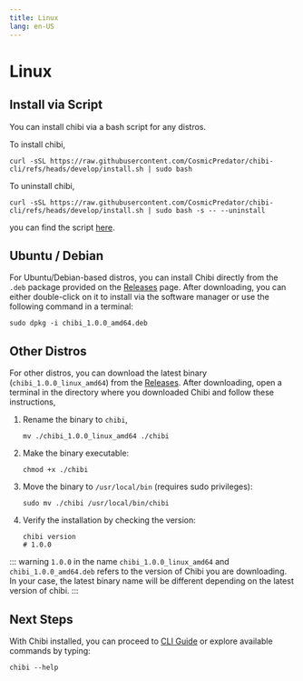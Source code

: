 ```yaml
---
title: Linux
lang: en-US
---
```


# Linux

## Install via Script

You can install chibi via a bash script for any distros.

To install chibi,

```shell
curl -sSL https://raw.githubusercontent.com/CosmicPredator/chibi-cli/refs/heads/develop/install.sh | sudo bash
```

To uninstall chibi,

```shell
curl -sSL https://raw.githubusercontent.com/CosmicPredator/chibi-cli/refs/heads/develop/install.sh | sudo bash -s -- --uninstall
```

you can find the script [here](https://github.com/CosmicPredator/chibi-cli/blob/develop/install.sh).

## Ubuntu / Debian

For Ubuntu/Debian-based distros, you can install Chibi directly from the `.deb` package provided on the [Releases](https://github.com/CosmicPredator/chibi-cli/releases/latest) page. After downloading, you can either double-click on it to install via the software manager or use the following command in a terminal:

```shell
sudo dpkg -i chibi_1.0.0_amd64.deb
```

## Other Distros

For other distros, you can download the latest binary (`chibi_1.0.0_linux_amd64`) from the [Releases](https://github.com/CosmicPredator/chibi-cli/releases/latest). After downloading, open a terminal in the directory where you downloaded Chibi and follow these instructions,

1. Rename the binary to `chibi`,

   ```shell
   mv ./chibi_1.0.0_linux_amd64 ./chibi
   ```

2. Make the binary executable:

   ```shell
   chmod +x ./chibi
   ```

3. Move the binary to `/usr/local/bin` (requires sudo privileges):

   ```shell
   sudo mv ./chibi /usr/local/bin/chibi
   ```

4. Verify the installation by checking the version:

   ```shell
   chibi version
   # 1.0.0
   ```

::: warning
`1.0.0` in the name `chibi_1.0.0_linux_amd64` and `chibi_1.0.0_amd64.deb` refers to the version of Chibi you are downloading. In your case, the latest binary name will be different depending on the latest version of chibi.
:::

## Next Steps

With Chibi installed, you can proceed to [CLI Guide](../02_cli_guide/index) or explore available commands by typing:

```shell
chibi --help
```
